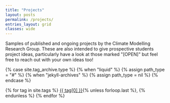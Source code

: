 ```yaml
---
title: "Projects"
layout: posts
permalink: /projects/
entries_layout: grid
classes: wide
---
```


Samples of published and ongoing projects by the Climate Modelling Research Group.
These are also intended to give prospective students project ideas, particularly
have a look at those marked "[OPEN]" but feel free to reach out with your own
ideas too!

{% case site.tag_archive.type %}
  {% when "liquid" %}
    {% assign path_type = "#" %}
  {% when "jekyll-archives" %}
    {% assign path_type = nil %}
{% endcase %}

<p class="page__taxonomy">
  <span itemprop="keywords">
  {% for tag in site.tags %}
    <a href="{{  tag[0] | slugify | prepend: path_type | prepend: site.tag_archive.path | relative_url }}" class="page__taxonomy-item p-category" rel="tag">{{ tag[0] }}</a>{% unless forloop.last %}<span class="sep">, </span>{% endunless %}
  {% endfor %}
  </span>
</p>

<!-- Coming soon! -->
